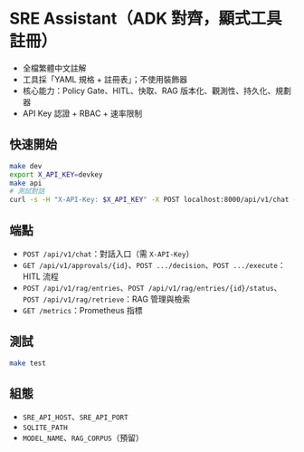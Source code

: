 
# SRE Assistant（ADK 對齊，顯式工具註冊）

- 全檔繁體中文註解
- 工具採「YAML 規格 + 註冊表」；不使用裝飾器
- 核心能力：Policy Gate、HITL、快取、RAG 版本化、觀測性、持久化、規劃器
- API Key 認證 + RBAC + 速率限制

## 快速開始
```bash
make dev
export X_API_KEY=devkey
make api
# 測試對話
curl -s -H "X-API-Key: $X_API_KEY" -X POST localhost:8000/api/v1/chat -H 'Content-Type: application/json' -d '{"message":"diagnose orders latency"}' | jq
```

## 端點
- `POST /api/v1/chat`：對話入口（需 `X-API-Key`）
- `GET /api/v1/approvals/{id}`、`POST .../decision`、`POST .../execute`：HITL 流程
- `POST /api/v1/rag/entries`、`POST /api/v1/rag/entries/{id}/status`、`POST /api/v1/rag/retrieve`：RAG 管理與檢索
- `GET /metrics`：Prometheus 指標

## 測試
```bash
make test
```

## 組態
- `SRE_API_HOST`、`SRE_API_PORT`
- `SQLITE_PATH`
- `MODEL_NAME`、`RAG_CORPUS`（預留）
